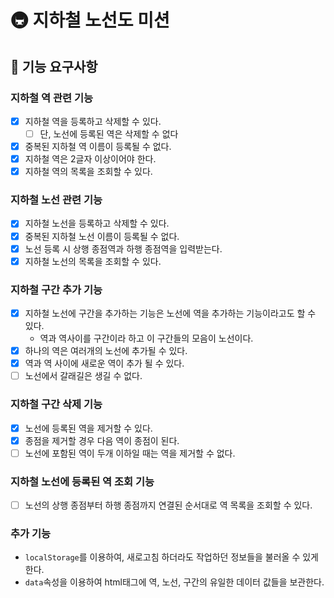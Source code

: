 # 🚇 지하철 노선도 미션

## 🚀 기능 요구사항

### 지하철 역 관련 기능
- [x] 지하철 역을 등록하고 삭제할 수 있다.
  - [ ] 단, 노선에 등록된 역은 삭제할 수 없다
- [x] 중복된 지하철 역 이름이 등록될 수 없다.
- [x] 지하철 역은 2글자 이상이어야 한다.
- [x] 지하철 역의 목록을 조회할 수 있다.

### 지하철 노선 관련 기능
- [x] 지하철 노선을 등록하고 삭제할 수 있다.
- [x] 중복된 지하철 노선 이름이 등록될 수 없다.
- [x] 노선 등록 시 상행 종점역과 하행 종점역을 입력받는다.
- [x] 지하철 노선의 목록을 조회할 수 있다.

### 지하철 구간 추가 기능
- [x] 지하철 노선에 구간을 추가하는 기능은 노선에 역을 추가하는 기능이라고도 할 수 있다.
  - 역과 역사이를 구간이라 하고 이 구간들의 모음이 노선이다.  
- [x] 하나의 역은 여러개의 노선에 추가될 수 있다.
- [x] 역과 역 사이에 새로운 역이 추가 될 수 있다.
- [ ] 노선에서 갈래길은 생길 수 없다.

### 지하철 구간 삭제 기능
- [x] 노선에 등록된 역을 제거할 수 있다.
- [x] 종점을 제거할 경우 다음 역이 종점이 된다.
- [ ] 노선에 포함된 역이 두개 이하일 때는 역을 제거할 수 없다.

### 지하철 노선에 등록된 역 조회 기능
- [ ] 노선의 상행 종점부터 하행 종점까지 연결된 순서대로 역 목록을 조회할 수 있다.

### 추가 기능
- `localStorage`를 이용하여, 새로고침 하더라도 작업하던 정보들을 불러올 수 있게 한다.
- `data`속성을 이용하여 html태그에 역, 노선, 구간의 유일한 데이터 값들을 보관한다.
